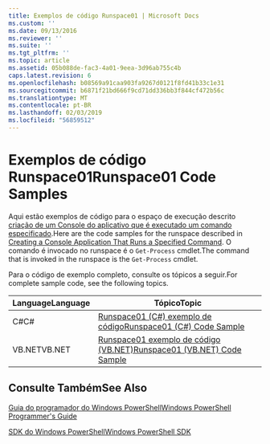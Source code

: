 ```yaml
---
title: Exemplos de código Runspace01 | Microsoft Docs
ms.custom: ''
ms.date: 09/13/2016
ms.reviewer: ''
ms.suite: ''
ms.tgt_pltfrm: ''
ms.topic: article
ms.assetid: 05b088de-fac3-4a01-9eea-3d96ab755c4b
caps.latest.revision: 6
ms.openlocfilehash: b08569a91caa903fa9267d0121f8fd41b33c1e31
ms.sourcegitcommit: b6871f21bd666f9cd71dd336bb3f844cf472b56c
ms.translationtype: MT
ms.contentlocale: pt-BR
ms.lasthandoff: 02/03/2019
ms.locfileid: "56859512"
---
```

# <a name="runspace01-code-samples"></a><span data-ttu-id="f2d10-102">Exemplos de código Runspace01</span><span class="sxs-lookup"><span data-stu-id="f2d10-102">Runspace01 Code Samples</span></span>

<span data-ttu-id="f2d10-103">Aqui estão exemplos de código para o espaço de execução descrito [criação de um Console do aplicativo que é executado um comando especificado](http://msdn.microsoft.com/en-us/793a6570-a072-4799-840b-172f28ce620e).</span><span class="sxs-lookup"><span data-stu-id="f2d10-103">Here are the code samples for the runspace described in [Creating a Console Application That Runs a Specified Command](http://msdn.microsoft.com/en-us/793a6570-a072-4799-840b-172f28ce620e).</span></span> <span data-ttu-id="f2d10-104">O comando é invocado no runspace é o `Get-Process` cmdlet.</span><span class="sxs-lookup"><span data-stu-id="f2d10-104">The command that is invoked in the runspace is the `Get-Process` cmdlet.</span></span>

<span data-ttu-id="f2d10-105">Para o código de exemplo completo, consulte os tópicos a seguir.</span><span class="sxs-lookup"><span data-stu-id="f2d10-105">For complete sample code, see the following topics.</span></span>

|<span data-ttu-id="f2d10-106">Language</span><span class="sxs-lookup"><span data-stu-id="f2d10-106">Language</span></span>|<span data-ttu-id="f2d10-107">Tópico</span><span class="sxs-lookup"><span data-stu-id="f2d10-107">Topic</span></span>|
|--------------|-----------|
|<span data-ttu-id="f2d10-108">C#</span><span class="sxs-lookup"><span data-stu-id="f2d10-108">C#</span></span>|[<span data-ttu-id="f2d10-109">Runspace01 (C#) exemplo de código</span><span class="sxs-lookup"><span data-stu-id="f2d10-109">Runspace01 (C#) Code Sample</span></span>](./runspace01-csharp-code-sample.md)|
|<span data-ttu-id="f2d10-110">VB.NET</span><span class="sxs-lookup"><span data-stu-id="f2d10-110">VB.NET</span></span>|[<span data-ttu-id="f2d10-111">Runspace01 exemplo de código (VB.NET)</span><span class="sxs-lookup"><span data-stu-id="f2d10-111">Runspace01 (VB.NET) Code Sample</span></span>](./runspace01-vb-net-code-sample.md)|

## <a name="see-also"></a><span data-ttu-id="f2d10-112">Consulte Também</span><span class="sxs-lookup"><span data-stu-id="f2d10-112">See Also</span></span>

[<span data-ttu-id="f2d10-113">Guia do programador do Windows PowerShell</span><span class="sxs-lookup"><span data-stu-id="f2d10-113">Windows PowerShell Programmer's Guide</span></span>](./windows-powershell-programmer-s-guide.md)

[<span data-ttu-id="f2d10-114">SDK do Windows PowerShell</span><span class="sxs-lookup"><span data-stu-id="f2d10-114">Windows PowerShell SDK</span></span>](../windows-powershell-reference.md)